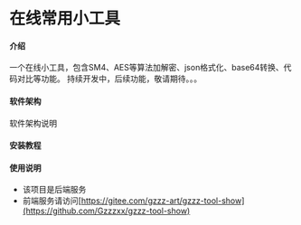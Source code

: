 # 在线常用小工具

#### 介绍
一个在线小工具，包含SM4、AES等算法加解密、json格式化、base64转换、代码对比等功能。 持续开发中，后续功能，敬请期待。。。

#### 软件架构
软件架构说明

#### 安装教程


#### 使用说明

- 该项目是后端服务
- 前端服务请访问[https://gitee.com/gzzz-art/gzzz-tool-show](https://github.com/Gzzzxx/gzzz-tool-show)


